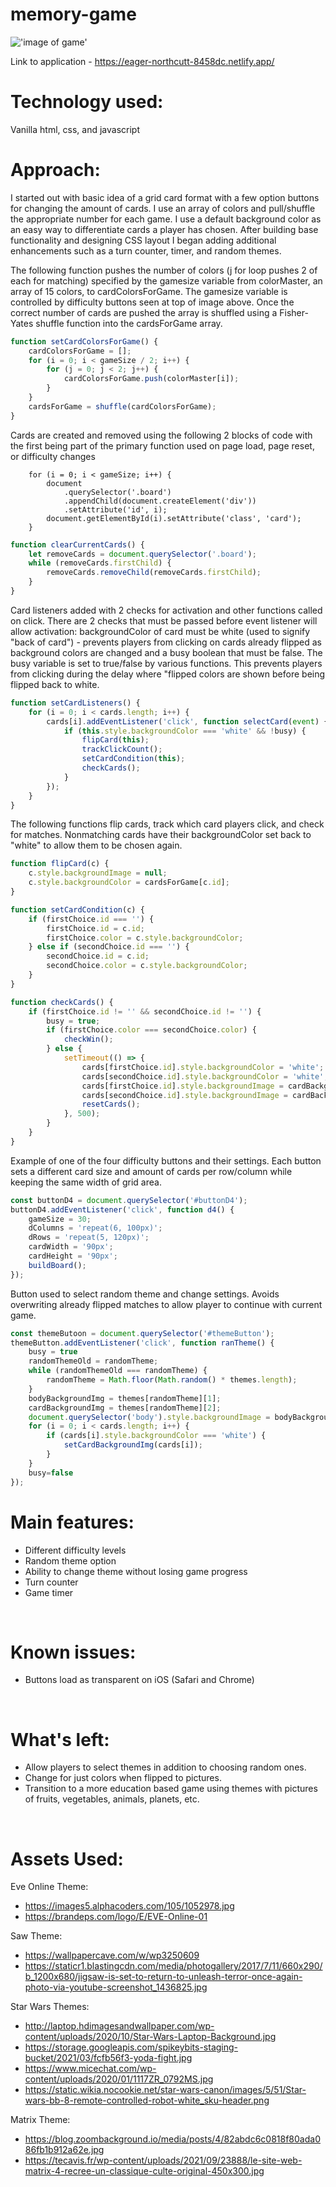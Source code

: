 # memory-game


!['image of game'](https://i.imgur.com/eHRviFs.png)

Link to application - https://eager-northcutt-8458dc.netlify.app/
</br>


# Technology used:</br>
Vanilla html, css, and javascript
</br>

# Approach:
I started out with basic idea of a grid card format with a few option buttons for changing the amount of cards. I use an array of colors and pull/shuffle the appropriate number for each game. I use a default background color as an easy way to differentiate cards a player has chosen. After building base functionality and designing CSS layout I began adding additional enhancements such as a turn counter, timer, and random themes. 
</br>

The following function pushes the number of colors (j for loop pushes 2 of each for matching) specified by the gamesize variable from colorMaster, an array of 15 colors, to cardColorsForGame. The gamesize variable is controlled by difficulty buttons seen at top of image above. Once the correct number of cards are pushed the array is shuffled using a Fisher-Yates shuffle function into the cardsForGame array.
``` javascript
function setCardColorsForGame() {
	cardColorsForGame = [];
	for (i = 0; i < gameSize / 2; i++) {
		for (j = 0; j < 2; j++) {
			cardColorsForGame.push(colorMaster[i]);
		}
	}
	cardsForGame = shuffle(cardColorsForGame);
}
```
Cards are created and removed using the following 2 blocks of code with the first being part of the primary function used on page load, page reset, or difficulty changes
``` javacript
	for (i = 0; i < gameSize; i++) {
		document
			.querySelector('.board')
			.appendChild(document.createElement('div'))
			.setAttribute('id', i);
		document.getElementById(i).setAttribute('class', 'card');
	}
```

``` javascript
function clearCurrentCards() {
	let removeCards = document.querySelector('.board');
	while (removeCards.firstChild) {
		removeCards.removeChild(removeCards.firstChild);
	}
}
```
Card listeners added with 2 checks for activation and other functions called on click. There are 2 checks that must be passed before event listener will allow activation: backgroundColor of card must be white (used to signify "back of card") - prevents players from clicking on cards already flipped as background colors are changed and a busy boolean that must be false. The busy variable is set to true/false by various functions. This prevents players from clicking during the delay where "flipped colors are shown before being flipped back to white.

``` javascript
function setCardListeners() {
	for (i = 0; i < cards.length; i++) {
		cards[i].addEventListener('click', function selectCard(event) {
			if (this.style.backgroundColor === 'white' && !busy) {
				flipCard(this);
				trackClickCount();
				setCardCondition(this);
				checkCards();
			}
		});
	}
}
```
The following functions flip cards, track which card players click, and check for matches. Nonmatching cards have their backgroundColor set back to "white" to allow them to be chosen again.
``` javascript
function flipCard(c) {
	c.style.backgroundImage = null;
	c.style.backgroundColor = cardsForGame[c.id];
}
```
``` javascript
function setCardCondition(c) {
	if (firstChoice.id === '') {
		firstChoice.id = c.id;
		firstChoice.color = c.style.backgroundColor;
	} else if (secondChoice.id === '') {
		secondChoice.id = c.id;
		secondChoice.color = c.style.backgroundColor;
	}
}
```
``` javascript
function checkCards() {
	if (firstChoice.id != '' && secondChoice.id != '') {
		busy = true;
		if (firstChoice.color === secondChoice.color) {
			checkWin();
		} else {
			setTimeout(() => {
				cards[firstChoice.id].style.backgroundColor = 'white';
				cards[secondChoice.id].style.backgroundColor = 'white';
				cards[firstChoice.id].style.backgroundImage = cardBackgroundImg;
				cards[secondChoice.id].style.backgroundImage = cardBackgroundImg;
				resetCards();
			}, 500);
		}
	}
}
```
Example of one of the four difficulty buttons and their settings. Each button sets a different card size and amount of cards per row/column while keeping the same width of grid area.
``` javascript
const buttonD4 = document.querySelector('#buttonD4');
buttonD4.addEventListener('click', function d4() {
	gameSize = 30;
	dColumns = 'repeat(6, 100px)';
	dRows = 'repeat(5, 120px)';
	cardWidth = '90px';
	cardHeight = '90px';
	buildBoard();
});
```
Button used to select random theme and change settings. Avoids overwriting already flipped matches to allow player to continue with current game.
``` javascript
const themeButoon = document.querySelector('#themeButton');
themeButton.addEventListener('click', function ranTheme() {
    busy = true
	randomThemeOld = randomTheme;
	while (randomThemeOld === randomTheme) {
		randomTheme = Math.floor(Math.random() * themes.length);
	}
	bodyBackgroundImg = themes[randomTheme][1];
	cardBackgroundImg = themes[randomTheme][2];
	document.querySelector('body').style.backgroundImage = bodyBackgroundImg;
	for (i = 0; i < cards.length; i++) {
		if (cards[i].style.backgroundColor === 'white') {
			setCardBackgroundImg(cards[i]);
		}
	}
    busy=false
});
```

# Main features:
- Different difficulty levels
- Random theme option
- Ability to change theme without losing game progress
- Turn counter
- Game timer
</br>

# Known issues:
- Buttons load as transparent on iOS (Safari and Chrome)
</br>


# What's left:
- Allow players to select themes in addition to choosing random ones.
- Change for just colors when flipped to pictures.
- Transition to a more education based game using themes with pictures of fruits, vegetables, animals, planets, etc.
</br>


# Assets Used:

Eve Online Theme:
- https://images5.alphacoders.com/105/1052978.jpg
- https://brandeps.com/logo/E/EVE-Online-01

Saw Theme:
- https://wallpapercave.com/w/wp3250609
- https://staticr1.blastingcdn.com/media/photogallery/2017/7/11/660x290/b_1200x680/jigsaw-is-set-to-return-to-unleash-terror-once-again-photo-via-youtube-screenshot_1436825.jpg

Star Wars Themes:
- http://laptop.hdimagesandwallpaper.com/wp-content/uploads/2020/10/Star-Wars-Laptop-Background.jpg
- https://storage.googleapis.com/spikeybits-staging-bucket/2021/03/fcfb56f3-yoda-fight.jpg
- https://www.micechat.com/wp-content/uploads/2020/01/1117ZR_0792MS.jpg
- https://static.wikia.nocookie.net/star-wars-canon/images/5/51/Star-wars-bb-8-remote-controlled-robot-white_sku-header.png

Matrix Theme:
- https://blog.zoombackground.io/media/posts/4/82abdc6c0818f80ada086fb1b912a62e.jpg
- https://tecavis.fr/wp-content/uploads/2021/09/23888/le-site-web-matrix-4-recree-un-classique-culte-original-450x300.jpg




